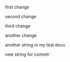 first change

second change

third change

another change


another string in my test docu

new string for commit


